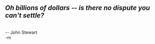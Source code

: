 <h2><em>Oh billions of dollars -- is there no dispute you can't settle?</em></h2><br/>
-- John Stewart<br/>
-m